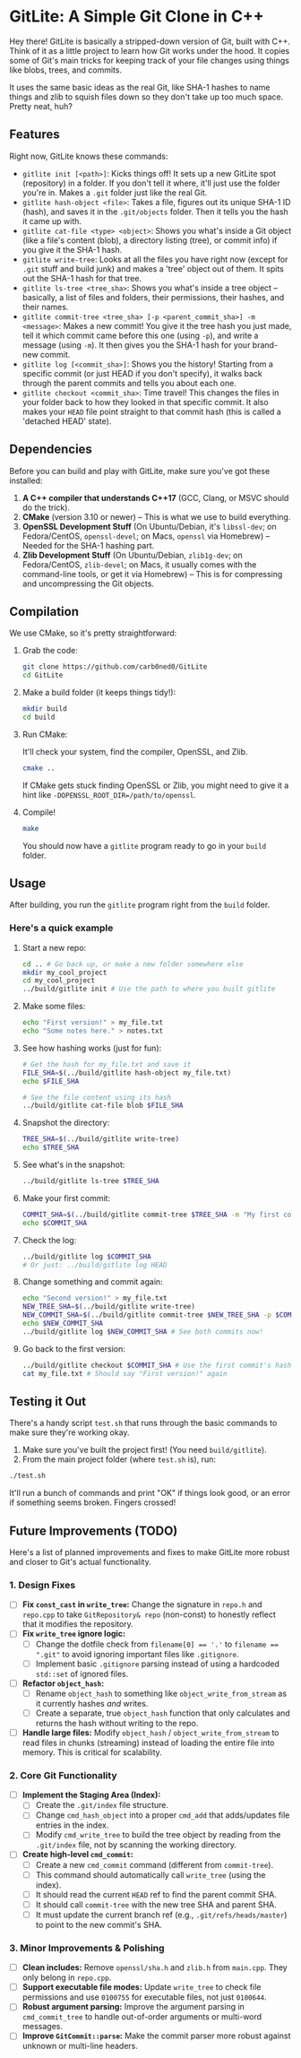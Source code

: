 # GitLite: A Simple Git Clone in C++

Hey there! GitLite is basically a stripped-down version of Git, built with C++. Think of it as a little project to learn how Git works under the hood. It copies some of Git's main tricks for keeping track of your file changes using things like blobs, trees, and commits.

It uses the same basic ideas as the real Git, like SHA-1 hashes to name things and zlib to squish files down so they don't take up too much space. Pretty neat, huh?

## Features

Right now, GitLite knows these commands:

* `gitlite init [<path>]`: Kicks things off! It sets up a new GitLite spot (repository) in a folder. If you don't tell it where, it'll just use the folder you're in. Makes a `.git` folder just like the real Git.
* `gitlite hash-object <file>`: Takes a file, figures out its unique SHA-1 ID (hash), and saves it in the `.git/objects` folder. Then it tells you the hash it came up with.
* `gitlite cat-file <type> <object>`: Shows you what's inside a Git object (like a file's content (blob), a directory listing (tree), or commit info) if you give it the SHA-1 hash.
* `gitlite write-tree`: Looks at all the files you have right now (except for `.git` stuff and build junk) and makes a 'tree' object out of them. It spits out the SHA-1 hash for that tree.
* `gitlite ls-tree <tree_sha>`: Shows you what's inside a tree object – basically, a list of files and folders, their permissions, their hashes, and their names.
* `gitlite commit-tree <tree_sha> [-p <parent_commit_sha>] -m <message>`: Makes a new commit! You give it the tree hash you just made, tell it which commit came before this one (using `-p`), and write a message (using `-m`). It then gives you the SHA-1 hash for your brand-new commit.
* `gitlite log [<commit_sha>]`: Shows you the history! Starting from a specific commit (or just HEAD if you don't specify), it walks back through the parent commits and tells you about each one.
* `gitlite checkout <commit_sha>`: Time travel! This changes the files in your folder back to how they looked in that specific commit. It also makes your `HEAD` file point straight to that commit hash (this is called a 'detached HEAD' state).

## Dependencies

Before you can build and play with GitLite, make sure you've got these installed:

1. **A C++ compiler that understands C++17** (GCC, Clang, or MSVC should do the trick).
2. **CMake** (version 3.10 or newer) – This is what we use to build everything.
3. **OpenSSL Development Stuff** (On Ubuntu/Debian, it's `libssl-dev`; on Fedora/CentOS, `openssl-devel`; on Macs, `openssl` via Homebrew) – Needed for the SHA-1 hashing part.
4. **Zlib Development Stuff** (On Ubuntu/Debian, `zlib1g-dev`; on Fedora/CentOS, `zlib-devel`; on Macs, it usually comes with the command-line tools, or get it via Homebrew) – This is for compressing and uncompressing the Git objects.

## Compilation

We use CMake, so it's pretty straightforward:

1. Grab the code:

    ```bash
    git clone https://github.com/carb0ned0/GitLite
    cd GitLite
    ```

2. Make a build folder (it keeps things tidy!):

    ```bash
    mkdir build
    cd build
    ```

3. Run CMake:

    It'll check your system, find the compiler, OpenSSL, and Zlib.

    ```bash
    cmake ..
    ```

    If CMake gets stuck finding OpenSSL or Zlib, you might need to give it a hint like `-DOPENSSL_ROOT_DIR=/path/to/openssl`.

4. Compile!

    ```bash
    make
    ```

    You should now have a `gitlite` program ready to go in your `build` folder.

## Usage

After building, you run the `gitlite` program right from the `build` folder.

### Here's a quick example

1. Start a new repo:

    ```bash
    cd .. # Go back up, or make a new folder somewhere else
    mkdir my_cool_project
    cd my_cool_project
    ../build/gitlite init # Use the path to where you built gitlite
    ```

2. Make some files:

    ```bash
    echo "First version!" > my_file.txt
    echo "Some notes here." > notes.txt
    ```

3. See how hashing works (just for fun):

    ```bash
    # Get the hash for my_file.txt and save it
    FILE_SHA=$(../build/gitlite hash-object my_file.txt)
    echo $FILE_SHA

    # See the file content using its hash
    ../build/gitlite cat-file blob $FILE_SHA
    ```

4. Snapshot the directory:

    ```bash
    TREE_SHA=$(../build/gitlite write-tree)
    echo $TREE_SHA
    ```

5. See what's in the snapshot:

    ```bash
    ../build/gitlite ls-tree $TREE_SHA
    ```

6. Make your first commit:

    ```bash
    COMMIT_SHA=$(../build/gitlite commit-tree $TREE_SHA -m "My first commit, yay!")
    echo $COMMIT_SHA
    ```

7. Check the log:

    ```bash
    ../build/gitlite log $COMMIT_SHA
    # Or just: ../build/gitlite log HEAD
    ```

8. Change something and commit again:

    ```bash
    echo "Second version!" > my_file.txt
    NEW_TREE_SHA=$(../build/gitlite write-tree)
    NEW_COMMIT_SHA=$(../build/gitlite commit-tree $NEW_TREE_SHA -p $COMMIT_SHA -m "Updated my file")
    echo $NEW_COMMIT_SHA
    ../build/gitlite log $NEW_COMMIT_SHA # See both commits now!
    ```

9. Go back to the first version:

    ```bash
    ../build/gitlite checkout $COMMIT_SHA # Use the first commit's hash
    cat my_file.txt # Should say "First version!" again
    ```

## Testing it Out

There's a handy script `test.sh` that runs through the basic commands to make sure they're working okay.

1. Make sure you've built the project first! (You need `build/gitlite`).
2. From the main project folder (where `test.sh` is), run:

```bash
./test.sh
```

It'll run a bunch of commands and print "OK" if things look good, or an error if something seems broken. Fingers crossed!

## Future Improvements (TODO)

Here's a list of planned improvements and fixes to make GitLite more robust and closer to Git's actual functionality.

### 1. Design Fixes

* [ ] **Fix `const_cast` in `write_tree`:** Change the signature in `repo.h` and `repo.cpp` to take `GitRepository& repo` (non-const) to honestly reflect that it modifies the repository.
* [ ] **Fix `write_tree` ignore logic:**
  * [ ] Change the dotfile check from `filename[0] == '.'` to `filename == ".git"` to avoid ignoring important files like `.gitignore`.
  * [ ] Implement basic `.gitignore` parsing instead of using a hardcoded `std::set` of ignored files.
* [ ] **Refactor `object_hash`:**
  * [ ] Rename `object_hash` to something like `object_write_from_stream` as it currently hashes *and* writes.
  * [ ] Create a separate, true `object_hash` function that only calculates and returns the hash without writing to the repo.
* [ ] **Handle large files:** Modify `object_hash` / `object_write_from_stream` to read files in chunks (streaming) instead of loading the entire file into memory. This is critical for scalability.

### 2. Core Git Functionality

* [ ] **Implement the Staging Area (Index):**
  * [ ] Create the `.git/index` file structure.
  * [ ] Change `cmd_hash_object` into a proper `cmd_add` that adds/updates file entries in the index.
  * [ ] Modify `cmd_write_tree` to build the tree object by reading from the `.git/index` file, not by scanning the working directory.
* [ ] **Create high-level `cmd_commit`:**
  * [ ] Create a new `cmd_commit` command (different from `commit-tree`).
  * [ ] This command should automatically call `write_tree` (using the index).
  * [ ] It should read the current `HEAD` ref to find the parent commit SHA.
  * [ ] It should call `commit-tree` with the new tree SHA and parent SHA.
  * [ ] It must update the current branch ref (e.g., `.git/refs/heads/master`) to point to the new commit's SHA.

### 3. Minor Improvements & Polishing

* [ ] **Clean includes:** Remove `openssl/sha.h` and `zlib.h` from `main.cpp`. They only belong in `repo.cpp`.
* [ ] **Support executable file modes:** Update `write_tree` to check file permissions and use `0100755` for executable files, not just `0100644`.
* [ ] **Robust argument parsing:** Improve the argument parsing in `cmd_commit_tree` to handle out-of-order arguments or multi-word messages.
* [ ] **Improve `GitCommit::parse`:** Make the commit parser more robust against unknown or multi-line headers.
